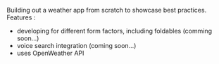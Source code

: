Building out a weather app from scratch to showcase best practices.
Features :
- developing for different form factors, including foldables (comming soon...)
- voice search integration (coming soon...)
- uses OpenWeather API
